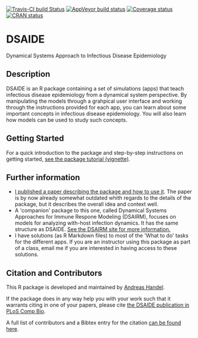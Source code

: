 [![Travis-CI build Status](https://travis-ci.org/ahgroup/DSAIDE.svg?branch=master)](https://travis-ci.org/ahgroup/DSAIDE)
[![AppVeyor build status](https://ci.appveyor.com/api/projects/status/github/ahgroup/DSAIDE?branch=master&svg=true)](https://ci.appveyor.com/project/ahgroup/DSAIDE)
[![Coverage status](https://codecov.io/gh/ahgroup/DSAIDE/branch/master/graph/badge.svg)](https://codecov.io/github/ahgroup/DSAIDE?branch=master)
[![CRAN status](https://www.r-pkg.org/badges/version/DSAIDE)](https://cran.r-project.org/package=DSAIDE)

# DSAIDE
Dynamical Systems Approach to Infectious Disease Epidemiology

## Description
DSAIDE is an R package containing a set of simulations (apps) that teach infectious disease epidemiology from a dynamical system perspective. By manipulating the models through a grahpical user interface and working through the instructions provided for each app, you can learn about some important concepts in infectious disease epidemiology. You will also learn how models can be used to study such concepts.

## Getting Started

For a quick introduction to the package and step-by-step instructions on getting started, [see the package tutorial (vignette)](https://ahgroup.github.io/DSAIDE/articles/DSAIDE.html).


## Further information
* [I published a paper describing the package and how to use it](https://doi.org/10.1371/journal.pcbi.1005642). The paper is by now already somewhat outdated whith regards to the details of the package, but it describes the overall idea and context well.  
* A 'companion' package to this one, called Dynamical Systems Approaches for Immune Respone Modeling (DSAIRM), focuses on models for analyzing with-host infection dynamics. It has the same structure as DSAIDE. [See the DSAIRM site for more information.](https://ahgroup.github.io/DSAIRM)
* I have solutions (as R Markdown files) to most of the 'What to do' tasks for the different apps. If you are an instructor using this package as part of a class, email me if you are interested in having access to these solutions.

## Citation and Contributors
This R package is developed and maintained by [Andreas Handel](http://handelgroup.uga.edu/). 

If the package does in any way help you with your work such that it warrants citing in one of your papers, please cite [the DSAIDE publication in PLoS Comp Bio](https://doi.org/10.1371/journal.pcbi.1005642). 

A full list of contributors and a Bibtex entry for the citation [can be found here](https://ahgroup.github.io/DSAIDE/authors.html).